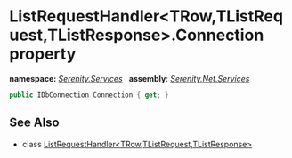 # ListRequestHandler&lt;TRow,TListRequest,TListResponse&gt;.Connection property
**namespace:** *[Serenity.Services](../../README.md#serenity.services-namespace)*   **assembly**: *[Serenity.Net.Services](../../README.md)*

```csharp
public IDbConnection Connection { get; }
```

## See Also

* class [ListRequestHandler&lt;TRow,TListRequest,TListResponse&gt;](../ListRequestHandler-3.md)